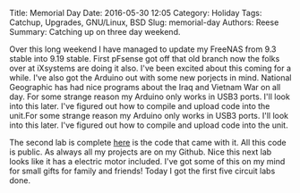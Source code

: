 Title: Memorial Day
Date: 2016-05-30 12:05
Category: Holiday
Tags: Catchup, Upgrades, GNU/Linux, BSD
Slug: memorial-day
Authors: Reese
Summary: Catching up on three day weekend.

Over this long weekend I have managed to update my FreeNAS from 9.3 stable into 9.19 stable. First pFsense got off that old branch now the folks over at iXsystems are doing it also. I've been excited about this coming for a while. I've also got the Arduino out with some new porjects in mind. National Geographic has had nice programs about the Iraq and Vietnam War on all day. For some strange reason my Arduino only works in USB3 ports. I'll look into this later. I've figured out how
to compile and upload code into the unit.For some strange reason my Arduino only works in USB3 ports. I'll look into this later. I've figured out how to compile and upload code into the unit.

The second lab is complete [here](http://ardx.org/src/circ/CIRC02-code.txt) is the code that came with it. All this code is public. As always all my projects are on my Github. Nice this next lab looks like it has a electric motor included. I've got some of this on my mind for small gifts for family and friends! Today I got the first five circuit labs done.
